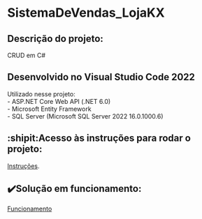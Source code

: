 # SistemaDeVendas_LojaKX

## Descrição do projeto:
CRUD em C#

<h2>Desenvolvido no Visual Studio Code 2022</h2>
Utilizado nesse projeto:
    <br>- ASP.NET Core Web API (.NET 6.0)
    <br>- Microsoft Entity Framework
    <br>- SQL Server (Microsoft SQL Server 2022 16.0.1000.6)

## :shipit:Acesso às instruções para rodar o projeto:
[Instruções](https://github.com/Nogs0/SistemaDeVendas_LojaKX/wiki/Instruções-para-Executar).

## :heavy_check_mark:Solução em funcionamento:
[Funcionamento](https://github.com/Nogs0/SistemaDeVendas_LojaKX/wiki/Programa-em-Funcionamento)

